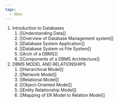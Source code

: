 ```yaml
---
tags:
  - dbms
---
```

1. Introduction to Databases
	1. [[Understanding Data]]
	2. [[Overview of Database Management system]]
	3. [[Database System Application]]
	4. [[Database System vs File System]]
	5. [[Arch of a DBMS]]
	6. [[Components of a DBMS Architecture]]
2. DBMS MODEL AND RELATIONSHIPS
	1. [[Hierarchical Model]]
	2. [[Network Model]]
	3. [[Relational Model]]
	4. [[Object-Oriented Model]]
	5. [[Entity Relationship Model]]
	6. [[Mapping of ER Model to Relation Model]]